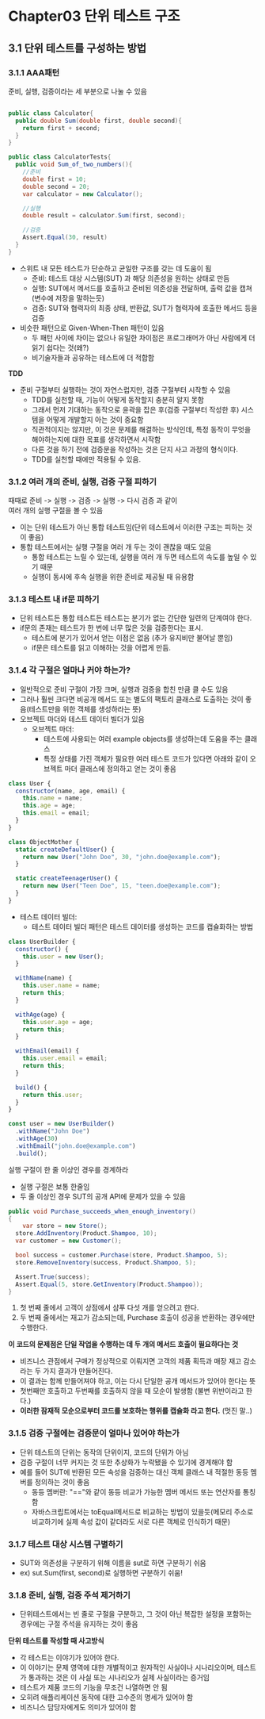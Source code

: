 # Chapter03 단위 테스트 구조

## 3.1 단위 테스트를 구성하는 방법

### 3.1.1 AAA패턴

준비, 실행, 검증이라는 세 부분으로 나눌 수 있음

```c#

public class Calculator{
  public double Sum(double first, double second){
    return first + second;
  }
}

public class CalculatorTests{
  public void Sum_of_two_numbers(){
    //준비
    double first = 10;
    double second = 20;
    var calculator = new Calculator();

    //실행
    double result = calculator.Sum(first, second);

    //검증
    Assert.Equal(30, result)
  }
}
```

- 스위트 내 모든 테스트가 단순하고 균일한 구조를 갖는 데 도움이 됨
  - 준비: 테스트 대상 시스템(SUT) 과 해당 의존성을 원하는 상태로 만듬
  - 실행: SUT에서 메서드를 호출하고 준비된 의존성을 전달하며, 출력 값을 캡쳐(변수에 저장을 말하는듯)
  - 검증: SUT와 협력자의 최종 상태, 반환값, SUT가 협력자에 호출한 메서드 등을 검증
- 비슷한 패턴으로 Given-When-Then 패턴이 있음
  - 두 패턴 사이에 차이는 없으나 유일한 차이점은 프로그래머가 아닌 사람에게 더 읽기 쉽다는 것(왜?)
  - 비기술자들과 공유하는 테스트에 더 적합함

**TDD**

- 준비 구절부터 실행하는 것이 자연스럽지만, 검증 구절부터 시작할 수 있음
  - TDD를 실천할 때, 기능이 어떻게 동작할지 충분히 알지 못함
  - 그래서 먼저 기대하는 동작으로 윤곽을 잡은 후(검증 구절부터 작성한 후) 시스템을 어떻게 개발할지 아는 것이 중요함
  - 직관적이지는 않지만, 이 것은 문제를 해결하는 방식인데, 특정 동작이 무엇을 해야하는지에 대한 목표를 생각하면서 시작함
  - 다른 것을 하기 전에 검증문을 작성하는 것은 단지 사고 과정의 형식이다.
  - TDD를 실천할 때에만 적용될 수 있음.

### 3.1.2 여러 개의 준비, 실행, 검증 구절 피하기

때때로 준비 -> 실행 -> 검증 -> 실행 -> 다시 검증 과 같이<br/>
여러 개의 실행 구절을 볼 수 있음

- 이는 단위 테스트가 아닌 통합 테스트임(단위 테스트에서 이러한 구조는 피하는 것이 좋음)
- 통합 테스트에서는 실행 구절을 여러 개 두는 것이 괜찮을 때도 있음
  - 통합 테스트는 느릴 수 있는데, 실행을 여러 개 두면 테스트의 속도를 높일 수 있기 때문
  - 실행이 동시에 후속 실행을 위한 준비로 제공될 때 유용함

### 3.1.3 테스트 내 if문 피하기

- 단위 테스트든 통합 테스트든 테스트는 분기가 없는 간단한 일련의 단계여야 한다.
- if문의 존재는 테스트가 한 번에 너무 많은 것을 검증한다는 표시.
  - 테스트에 분기가 있어서 얻는 이점은 없음 (추가 유지비만 불어날 뿐임)
  - if문은 테스트를 읽고 이해하는 것을 어렵게 만듬.

### 3.1.4 각 구절은 얼마나 커야 하는가?

- 일반적으로 준비 구절이 가장 크며, 실행과 검증을 합친 만큼 클 수도 있음
- 그러나 훨씬 크다면 비공개 메서드 또는 별도의 팩토리 클래스로 도출하는 것이 좋음(테스트만을 위한 객체를 생성하라는 뜻)
- 오브젝트 마더와 테스트 데이터 빌더가 있음
  - 오브젝트 마더:
    - 테스트에 사용되는 여러 example objects를 생성하는데 도움을 주는 클래스
    - 특정 상태를 가진 객체가 필요한 여러 테스트 코드가 있다면 아래와 같이 오브젝트 마더 클래스에 정의하고 얻는 것이 좋음

```javascript
class User {
  constructor(name, age, email) {
    this.name = name;
    this.age = age;
    this.email = email;
  }
}

class ObjectMother {
  static createDefaultUser() {
    return new User("John Doe", 30, "john.doe@example.com");
  }

  static createTeenagerUser() {
    return new User("Teen Doe", 15, "teen.doe@example.com");
  }
}
```

- 테스트 데이터 빌더:
  - 테스트 데이터 빌더 패턴은 테스트 데이터를 생성하는 코드를 캡슐화하는 방법

```javascript
class UserBuilder {
  constructor() {
    this.user = new User();
  }

  withName(name) {
    this.user.name = name;
    return this;
  }

  withAge(age) {
    this.user.age = age;
    return this;
  }

  withEmail(email) {
    this.user.email = email;
    return this;
  }

  build() {
    return this.user;
  }
}

const user = new UserBuilder()
  .withName("John Doe")
  .withAge(30)
  .withEmail("john.doe@example.com")
  .build();
```

실행 구절이 한 줄 이상인 경우를 경계하라

- 실행 구절은 보통 한줄임
- 두 줄 이상인 경우 SUT의 공개 API에 문제가 있을 수 있음

```c#
public void Purchase_succeeds_when_enough_inventory()
{
	var store = new Store();
  store.AddInventory(Product.Shampoo, 10);
  var customer = new Customer();

  bool success = customer.Purchase(store, Product.Shampoo, 5);
  store.RemoveInventory(success, Product.Shampoo, 5);

  Assert.True(success);
  Assert.Equal(5, store.GetInventory(Product.Shampoo));
}
```

1. 첫 번째 줄에서 고객이 상점에서 샴푸 다섯 개를 얻으려고 한다.
2. 두 번째 줄에서는 재고가 감소되는데, Purchase 호출이 성공을 반환하는 경우에만 수행한다.

**이 코드의 문제점은 단일 작업을 수행하는 데 두 개의 메서드 호출이 필요하다는 것**

- 비즈니스 관점에서 구매가 정상적으로 이뤄지면 고객의 제품 획득과 매장 재고 감소라는 두 가지 결과가 만들어진다.
- 이 결과는 함께 만들어져야 하고, 이는 다시 단일한 공개 메서드가 있어야 한다는 뜻
- 첫번째만 호출하고 두번째를 호출하지 않을 때 모순이 발생함 (불변 위반이라고 한다.)
- **이러한 잠재적 모순으로부터 코드를 보호하는 행위를 캡슐화 라고 한다.** (멋진 말..)

### 3.1.5 검증 구절에는 검증문이 얼마나 있어야 하는가

- 단위 테스트의 단위는 동작의 단위이지, 코드의 단위가 아님
- 검증 구절이 너무 커지는 것 또한 추상화가 누락됐을 수 있기에 경계해야 함
- 예를 들어 SUT에 반환된 모든 속성을 검증하는 대신 객체 클래스 내 적절한 동등 멤버를 정의하는 것이 좋음
  - 동등 멤버란: "=="와 같이 동등 비교가 가능한 멤버 메서드 또는 연산자를 통칭함
  - 자바스크립트에서는 toEqual메서드로 비교하는 방법이 있을듯(메모리 주소로 비교하기에 실제 속성 값이 같더라도 서로 다른 객체로 인식하기 때문)

### 3.1.7 테스트 대상 시스템 구별하기

- SUT와 의존성을 구분하기 위해 이름을 sut로 하면 구분하기 쉬움
- ex) sut.Sum(first, second)로 실행하면 구분하기 쉬움!

### 3.1.8 준비, 실행, 검증 주석 제거하기

- 단위테스트에서는 빈 줄로 구절을 구분하고, 그 것이 아닌 복잡한 설정을 포함하는 경우에는 구절 주석을 유지하는 것이 좋음

**단위 테스트를 작성할 때 사고방식**

- 각 테스트는 이야기가 있어야 한다.
- 이 이야기는 문제 영역에 대한 개별적이고 원자적인 사실이나 시나리오이며, 테스트가 통과하는 것은 이 사실 또는 시나리오가 실제 사실이라는 증거임
- 테스트가 제품 코드의 기능을 무조건 나열하면 안 됨
- 오히려 애플리케이션 동작에 대한 고수준의 명세가 있어야 함
- 비즈니스 담당자에게도 의미가 있어야 함
